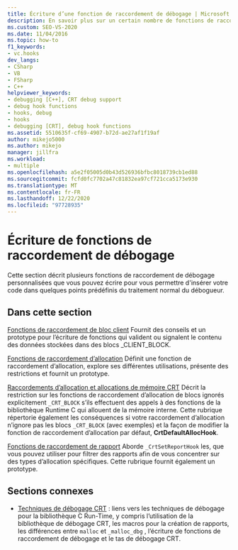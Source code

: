 ```yaml
---
title: Écriture d’une fonction de raccordement de débogage | Microsoft Docs
description: En savoir plus sur un certain nombre de fonctions de raccordement de débogage personnalisées que vous pouvez écrire pour vous permettre d’insérer votre code dans des points prédéfinis à l’intérieur du traitement normal du débogueur.
ms.custom: SEO-VS-2020
ms.date: 11/04/2016
ms.topic: how-to
f1_keywords:
- vc.hooks
dev_langs:
- CSharp
- VB
- FSharp
- C++
helpviewer_keywords:
- debugging [C++], CRT debug support
- debug hook functions
- hooks, debug
- hooks
- debugging [CRT], debug hook functions
ms.assetid: 5510635f-cf69-4907-b72d-ae27af1f19af
author: mikejo5000
ms.author: mikejo
manager: jillfra
ms.workload:
- multiple
ms.openlocfilehash: a5e2f05005d0b43d526936bfbc8018739cb1ed88
ms.sourcegitcommit: fcfd0fc7702a47c81832ea97cf721cca5173e930
ms.translationtype: MT
ms.contentlocale: fr-FR
ms.lasthandoff: 12/22/2020
ms.locfileid: "97728935"
---
```

# <a name="debug-hook-function-writing"></a>Écriture de fonctions de raccordement de débogage
Cette section décrit plusieurs fonctions de raccordement de débogage personnalisées que vous pouvez écrire pour vous permettre d'insérer votre code dans quelques points prédéfinis du traitement normal du débogueur.

## <a name="in-this-section"></a>Dans cette section
 [Fonctions de raccordement de bloc client](../debugger/client-block-hook-functions.md) Fournit des conseils et un prototype pour l’écriture de fonctions qui valident ou signalent le contenu des données stockées dans des blocs _CLIENT_BLOCK.

 [Fonctions de raccordement d’allocation](../debugger/allocation-hook-functions.md) Définit une fonction de raccordement d’allocation, explore ses différentes utilisations, présente des restrictions et fournit un prototype.

 [Raccordements d’allocation et allocations de mémoire CRT](../debugger/allocation-hooks-and-c-run-time-memory-allocations.md) Décrit la restriction sur les fonctions de raccordement d’allocation de blocs ignorés explicitement `_CRT_BLOCK` s’ils effectuent des appels à des fonctions de la bibliothèque Runtime C qui allouent de la mémoire interne. Cette rubrique répertorie également les conséquences si votre raccordement d’allocation n’ignore pas les blocs `_CRT_BLOCK` (avec exemples) et la façon de modifier la fonction de raccordement d’allocation par défaut, **CrtDefaultAllocHook**.

 [Fonctions de raccordement de rapport](../debugger/report-hook-functions.md) Aborde `_CrtSetReportHook` les, que vous pouvez utiliser pour filtrer des rapports afin de vous concentrer sur des types d’allocation spécifiques. Cette rubrique fournit également un prototype.

## <a name="related-sections"></a>Sections connexes

- [Techniques de débogage CRT](../debugger/crt-debugging-techniques.md) : liens vers les techniques de débogage pour la bibliothèque C Run-Time, y compris l’utilisation de la bibliothèque de débogage CRT, les macros pour la création de rapports, les différences entre `malloc` et `_malloc_dbg` , l’écriture de fonctions de raccordement de débogage et le tas de débogage CRT.